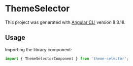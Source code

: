 # ThemeSelector

This project was generated with [Angular CLI](https://github.com/angular/angular-cli) version 8.3.18.

## Usage

Importing the library component:

```typescript
import { ThemeSelectorComponent } from 'theme-selector';
```
